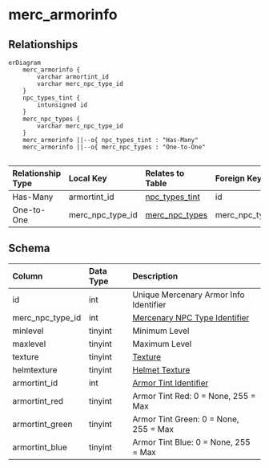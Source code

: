 # merc_armorinfo

## Relationships

```mermaid
erDiagram
    merc_armorinfo {
        varchar armortint_id
        varchar merc_npc_type_id
    }
    npc_types_tint {
        intunsigned id
    }
    merc_npc_types {
        varchar merc_npc_type_id
    }
    merc_armorinfo ||--o{ npc_types_tint : "Has-Many"
    merc_armorinfo ||--o{ merc_npc_types : "One-to-One"


```


| Relationship Type | Local Key | Relates to Table | Foreign Key |
| :--- | :--- | :--- | :--- |
| Has-Many | armortint_id | [npc_types_tint](../../schema/npcs/npc_types_tint.md) | id |
| One-to-One | merc_npc_type_id | [merc_npc_types](../../schema/mercenaries/merc_npc_types.md) | merc_npc_type_id |


## Schema

| Column | Data Type | Description |
| :--- | :--- | :--- |
| id | int | Unique Mercenary Armor Info Identifier |
| merc_npc_type_id | int | [Mercenary NPC Type Identifier](merc_npc_types.md) |
| minlevel | tinyint | Minimum Level |
| maxlevel | tinyint | Maximum Level |
| texture | tinyint | [Texture](../../../../server/npc/textures) |
| helmtexture | tinyint | [Helmet Texture](../../../../server/npc/textures) |
| armortint_id | int | [Armor Tint Identifier](../../schema/npcs/npc_types_tint.md) |
| armortint_red | tinyint | Armor Tint Red: 0 = None, 255 = Max |
| armortint_green | tinyint | Armor Tint Green: 0 = None, 255 = Max |
| armortint_blue | tinyint | Armor Tint Blue: 0 = None, 255 = Max |

